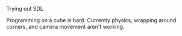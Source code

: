 Trying out SDL

Programming on a cube is hard. Currently physics, wrapping around corners, and camera movement aren't working.
